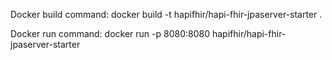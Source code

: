 Docker build command: docker build -t hapifhir/hapi-fhir-jpaserver-starter .

Docker run command: docker run -p 8080:8080 hapifhir/hapi-fhir-jpaserver-starter